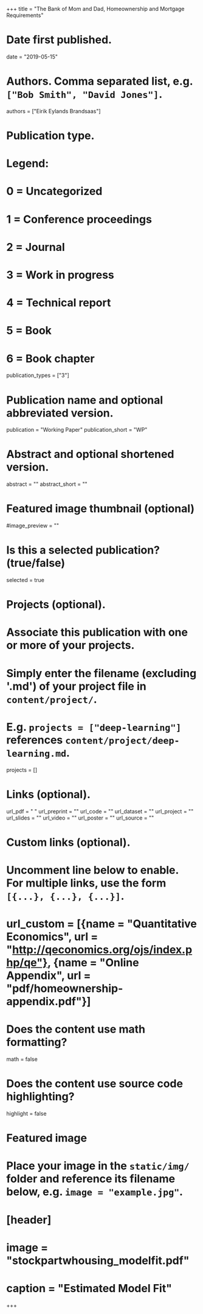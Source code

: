 +++
title = "The Bank of Mom and Dad, Homeownership and Mortgage Requirements"

# Date first published.
date = "2019-05-15"

# Authors. Comma separated list, e.g. `["Bob Smith", "David Jones"]`.
authors = ["Eirik Eylands Brandsaas"]

# Publication type.
# Legend:
# 0 = Uncategorized
# 1 = Conference proceedings
# 2 = Journal
# 3 = Work in progress
# 4 = Technical report
# 5 = Book
# 6 = Book chapter
publication_types = ["3"]

# Publication name and optional abbreviated version.
publication = "Working Paper"
publication_short = "WP"

# Abstract and optional shortened version.
abstract = ""
abstract_short = ""

# Featured image thumbnail (optional)
#image_preview = ""

# Is this a selected publication? (true/false)
selected = true

# Projects (optional).
#   Associate this publication with one or more of your projects.
#   Simply enter the filename (excluding '.md') of your project file in `content/project/`.
#   E.g. `projects = ["deep-learning"]` references `content/project/deep-learning.md`.
projects = []

# Links (optional).
url_pdf = " "
url_preprint = ""
url_code = ""
url_dataset = ""
url_project = ""
url_slides = ""
url_video = ""
url_poster = ""
url_source = ""

# Custom links (optional).
#   Uncomment line below to enable. For multiple links, use the form `[{...}, {...}, {...}]`.
# url_custom = [{name = "Quantitative Economics", url = "http://qeconomics.org/ojs/index.php/qe"}, {name = "Online Appendix", url = "pdf/homeownership-appendix.pdf"}]

# Does the content use math formatting?
math = false

# Does the content use source code highlighting?
highlight = false

# Featured image
# Place your image in the `static/img/` folder and reference its filename below, e.g. `image = "example.jpg"`.
# [header]
# image = "stockpartwhousing_modelfit.pdf"
# caption = "Estimated Model Fit"

+++
